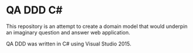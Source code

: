 # QA DDD C#

This repository is an attempt to create a domain model that would underpin an imaginary question and answer web application.

QA DDD was written in C# using Visual Studio 2015.
